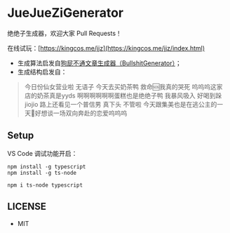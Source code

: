 # JueJueZiGenerator

绝绝子生成器，欢迎大家 Pull Requests！

在线试玩：[https://kingcos.me/jjz](https://kingcos.me/jjz/index.html)

- 生成算法启发自[狗屁不通文章生成器（BullshitGenerator）](https://github.com/menzi11/BullshitGenerator)；
- 生成结构启发自：

> 今日份仙女营业啦 无语子 今天去买奶茶鸭 救命🆘我真的哭死 呜呜呜这家店的奶茶真是yyds 啊啊啊啊啊啊蛋糕也是绝绝子鸭 我暴风吸入 好喝到跺jiojio 路上还看见一个普信男 真下头 不管啦 今天跟集美也是在逃公主的一天🌹好想谈一场双向奔赴的恋爱呜呜呜

## Setup

VS Code 调试功能开启：

```shell
npm install -g typescript
npm install -g ts-node

npm i ts-node typescript
```

## LICENSE

- MIT
